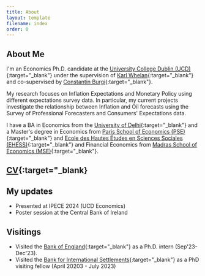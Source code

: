```yaml
---
title: About
layout: template
filename: index
order: 0
---  
```


## About Me

I'm an Economics Ph.D. candidate at the [University College Dublin (UCD)](https://www.ucd.ie/economics/phd/){:target="_blank"} under the supervision of [Karl Whelan](https://karlwhelan.com/blog/){:target="_blank"} and co-supervised by [Constantin Burgi](https://sites.google.com/view/cburgi/home){:target="_blank"}.

My research focuses on Inflation Expectations and Monetary Policy using different expectations survey data. In particular, my current projects investigate the relationship between Inflation and Oil forecasts using the Survey of Professional Forecasters and Consumers' Expectations data.

I have a BA in Economics from the [University of Delhi](https://www.du.ac.in/){:target="_blank"} and a Master's degree in Economics from [Paris School of Economics (PSE)](https://www.parisschoolofeconomics.eu/en/){:target="_blank"} and [Ecole des Hautes Études en Sciences Sociales (EHESS)](https://www.ehess.fr/en/node/9861){:target="_blank"} and Financial Economics from [Madras School of Economics (MSE)](https://www.mse.ac.in/){:target="_blank"}.

## [CV](./documents/prachi_srivastava_cv.pdf){:target="_blank}

## My updates

- Presented at IPECE 2024 (UCD Economics)
- Poster session at the Central Bank of Ireland


## Visitings
- Visited the [Bank of England](https://www.bankofengland.co.uk/){:target="_blank"} as a Ph.D. intern (Sep'23-Dec'23).
- Visited the [Bank for International Settlements](https://www.bis.org/){:target="_blank"} as a PhD visiting fellow (April 20203 - July 2023)


